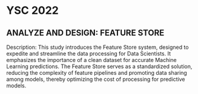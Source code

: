 # YSC 2022
## ANALYZE AND DESIGN: FEATURE STORE
Description: This study introduces the Feature Store
system, designed to expedite and streamline the data
processing for Data Scientists. It emphasizes the
importance of a clean dataset for accurate Machine
Learning predictions. The Feature Store serves as a
standardized solution, reducing the complexity of
feature pipelines and promoting data sharing among
models, thereby optimizing the cost of processing for
predictive models.

